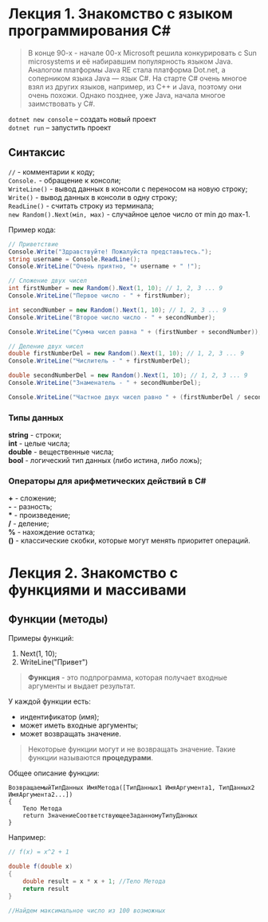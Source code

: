 # Лекция 1. Знакомство с языком программирования С#
> В конце 90-х - начале 00-х Microsoft решила конкурировать с Sun microsystems и её набиравшим популярность языком Java. Аналогом платформы Java RE стала платформа Dot.net, а соперником языка Java — язык С#. На старте С# очень многое взял из других языков, например, из С++ и Java, поэтому они очень похожи. Однако позднее, уже Java, начала многое заимствовать у С#.  

`dotnet new console` – создать новый проект  
`dotnet run` – запустить проект

## Синтаксис
`//` - комментарии к коду;  
`Console.` - обращение к консоли;   
`WriteLine()` - вывод данных в консоли с переносом на новую строку;   
`Write()` - вывод данных в консоли в одну строку;   
`ReadLine()` - cчитать строку из терминала;   
`new Random().Next(мin, маx)` - случайное целое число от min до max-1.

Пример кода:
```C#
// Приветствие
Console.Write("Здравствуйте! Пожалуйста представьтесь.");
string username = Console.ReadLine();
Console.WriteLine("Очень приятно, "+ username + " !"); 

// Сложение двух чисел
int firstNumber = new Random().Next(1, 10); // 1, 2, 3 ... 9
Console.WriteLine("Первое число - " + firstNumber);

int secondNumber = new Random().Next(1, 10); // 1, 2, 3 ... 9
Console.WriteLine("Второе число число - " + secondNumber);

Console.WriteLine("Сумма чисел равна " + (firstNumber + secondNumber));

// Деление двух чисел
double firstNumberDel = new Random().Next(1, 10); // 1, 2, 3 ... 9
Console.WriteLine("Числитель - " + firstNumberDel);

double secondNumberDel = new Random().Next(1, 10); // 1, 2, 3 ... 9
Console.WriteLine("Знаменатель - " + secondNumberDel);

Console.WriteLine("Частное двух чисел равно " + (firstNumberDel / secondNumberDel))
```

### Типы данных

**string** - строки;   
**int** - целые числа;   
**double** - вещественные числа;   
**bool** - логический тип данных (либо истина, либо ложь);

### Операторы для арифметических действий в С#   
**+** - сложение;   
**-** - разность;   
__*__ - произведение;      
**/** - деление;   
**%** - нахождение остатка;   
**()** - классические скобки, которые могут менять приоритет операций.   

# Лекция 2. Знакомство с функциями и массивами
## Функции (методы)
Примеры функций:  
1. Next(1, 10);
2. WriteLine("Привет")
>**Функция** - это подпрограмма, которая получает входные аргументы и выдает результат.   

У каждой функции есть:   
* индентификатор (имя);
* может иметь входные аргументы;
* может возвращать значение.
>Некоторые функции могут и не возвращать значение. Такие функции называются **процедурами**.

Общее описание функции:  
```
ВозвращаемыйТипДанных ИмяМетода([ТипДанных1 ИмяАргумента1, ТипДанных2 ИмяАргумента2...])
{
    Тело Метода
    return ЗначениеСоответствующееЗаданномуТипуДанных
}
```
Например:
```C#
// f(x) = x^2 + 1

double f(double x) 
{
    double result = x * x + 1; //Тело Метода
    return result
}
```

```C#
//Найдем максимальное число из 100 возможных

```
